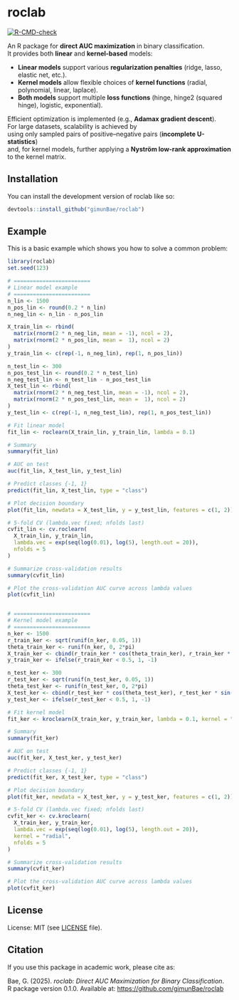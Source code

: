 # roclab

<!-- badges: start -->
[![R-CMD-check](https://github.com/gimunBae/roclab/actions/workflows/R-CMD-check.yaml/badge.svg)](https://github.com/gimunBae/roclab/actions/workflows/R-CMD-check.yaml)
<!-- badges: end -->

An R package for **direct AUC maximization** in binary classification.  
It provides both **linear** and **kernel-based** models:  

- **Linear models** support various **regularization penalties** (ridge, lasso, elastic net, etc.).  
- **Kernel models** allow flexible choices of **kernel functions** (radial, polynomial, linear, laplace).  
- **Both models** support multiple **loss functions** (hinge, hinge2 (squared hinge), logistic, exponential).  

Efficient optimization is implemented (e.g., **Adamax gradient descent**).  
For large datasets, scalability is achieved by  
using only sampled pairs of positive–negative pairs (**incomplete U-statistics**)  
and, for kernel models, further applying a **Nyström low-rank approximation** to the kernel matrix.

## Installation

You can install the development version of roclab like so:

``` r
devtools::install_github("gimunBae/roclab")
```

## Example

This is a basic example which shows you how to solve a common problem:

``` r
library(roclab)
set.seed(123)

# ========================
# Linear model example
# ========================
n_lin <- 1500
n_pos_lin <- round(0.2 * n_lin)
n_neg_lin <- n_lin - n_pos_lin

X_train_lin <- rbind(
  matrix(rnorm(2 * n_neg_lin, mean = -1), ncol = 2),
  matrix(rnorm(2 * n_pos_lin, mean =  1), ncol = 2)
)
y_train_lin <- c(rep(-1, n_neg_lin), rep(1, n_pos_lin))

n_test_lin <- 300
n_pos_test_lin <- round(0.2 * n_test_lin)
n_neg_test_lin <- n_test_lin - n_pos_test_lin
X_test_lin <- rbind(
  matrix(rnorm(2 * n_neg_test_lin, mean = -1), ncol = 2),
  matrix(rnorm(2 * n_pos_test_lin, mean =  1), ncol = 2)
)
y_test_lin <- c(rep(-1, n_neg_test_lin), rep(1, n_pos_test_lin))

# Fit linear model
fit_lin <- roclearn(X_train_lin, y_train_lin, lambda = 0.1)

# Summary
summary(fit_lin)

# AUC on test
auc(fit_lin, X_test_lin, y_test_lin)

# Predict classes {-1, 1}
predict(fit_lin, X_test_lin, type = "class")

# Plot decision boundary
plot(fit_lin, newdata = X_test_lin, y = y_test_lin, features = c(1, 2))

# 5-fold CV (lambda.vec fixed; nfolds last)
cvfit_lin <- cv.roclearn(
  X_train_lin, y_train_lin,
  lambda.vec = exp(seq(log(0.01), log(5), length.out = 20)),
  nfolds = 5
)

# Summarize cross-validation results
summary(cvfit_lin)

# Plot the cross-validation AUC curve across lambda values
plot(cvfit_lin)


# ========================
# Kernel model example
# ========================
n_ker <- 1500
r_train_ker <- sqrt(runif(n_ker, 0.05, 1))
theta_train_ker <- runif(n_ker, 0, 2*pi)
X_train_ker <- cbind(r_train_ker * cos(theta_train_ker), r_train_ker * sin(theta_train_ker))
y_train_ker <- ifelse(r_train_ker < 0.5, 1, -1)

n_test_ker <- 300
r_test_ker <- sqrt(runif(n_test_ker, 0.05, 1))
theta_test_ker <- runif(n_test_ker, 0, 2*pi)
X_test_ker <- cbind(r_test_ker * cos(theta_test_ker), r_test_ker * sin(theta_test_ker))
y_test_ker <- ifelse(r_test_ker < 0.5, 1, -1)

# Fit kernel model
fit_ker <- kroclearn(X_train_ker, y_train_ker, lambda = 0.1, kernel = "radial")

# Summary
summary(fit_ker)

# AUC on test
auc(fit_ker, X_test_ker, y_test_ker)

# Predict classes {-1, 1}
predict(fit_ker, X_test_ker, type = "class")

# Plot decision boundary
plot(fit_ker, newdata = X_test_ker, y = y_test_ker, features = c(1, 2))

# 5-fold CV (lambda.vec fixed; nfolds last)
cvfit_ker <- cv.kroclearn(
  X_train_ker, y_train_ker,
  lambda.vec = exp(seq(log(0.01), log(5), length.out = 20)),
  kernel = "radial",
  nfolds = 5
)

# Summarize cross-validation results
summary(cvfit_ker)

# Plot the cross-validation AUC curve across lambda values
plot(cvfit_ker)
```

## License

License: MIT (see [LICENSE](LICENSE) file).

## Citation

If you use this package in academic work, please cite as:

Bae, G. (2025). *roclab: Direct AUC Maximization for Binary Classification*.  
R package version 0.1.0. Available at: https://github.com/gimunBae/roclab
